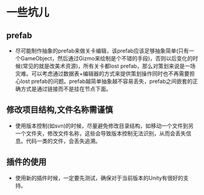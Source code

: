 # 一些坑儿


## prefab

- 尽可能制作抽象的prefab来做关卡编辑，该prefab应该足够抽象简单(只有一个GameObject，然后通过Gizmo来绘制是个不错的手段)，否则以后变化的时候(常见的就是改美术资源)，所有关卡都lost prefab，那么对策划来说是一场灾难。可以考虑通过数据表+编辑器的方式来提供策划操作同时也不再需要担心lost prefab的问题。prefab越简单抽象越不容易丢失，prefab之间嵌套的正确方式是通过链接而不是挂在节点下面。

## 修改项目结构,文件名称需谨慎
- 使用版本控制(如svn)的时候，尽量避免修改目录结构，如移动一个文件到另一个文件夹，修改文件名称，这些会导致版本控制无法识别，从而会丢失信息。代码一类的文件，会丢失追溯。

## 插件的使用
- 使用新的插件时候，一定要先测试，确保对于当前版本的Unity有很好的支持。
